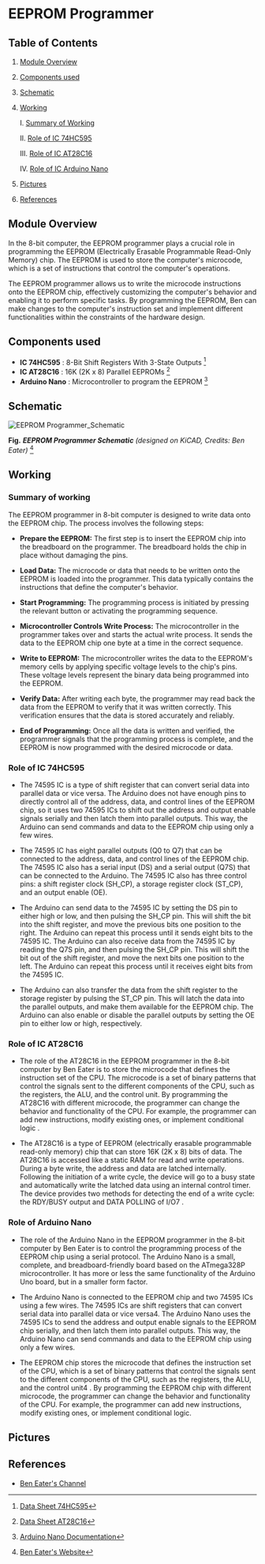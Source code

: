 # EEPROM Programmer

## Table of Contents
1.  [Module Overview](#module-overview)
2.  [Components used](#components-used)
3.  [Schematic](#schematic)
4.  [Working](#working)

    I.   [Summary of Working](#summary-of-working)

    II.  [Role of IC 74HC595](#role-of-ic-74hc595)
    
    III. [Role of IC AT28C16](#role-of-ic-at28c16)

    IV.  [Role of IC Arduino Nano](#role-of-arduino-nano)
6.  [Pictures](#pictures)
7.  [References](#references)

## Module Overview

In the 8-bit computer, the EEPROM programmer plays a crucial role in programming the EEPROM (Electrically Erasable Programmable Read-Only Memory) chip. The EEPROM is used to store the computer's microcode, which is a set of instructions that control the computer's operations.

The EEPROM programmer allows us to write the microcode instructions onto the EEPROM chip, effectively customizing the computer's behavior and enabling it to perform specific tasks. By programming the EEPROM, Ben can make changes to the computer's instruction set and implement different functionalities within the constraints of the hardware design.

 ## Components used
 
 * **IC 74HC595** : 8-Bit Shift Registers With 3-State Outputs [^1]
 * **IC AT28C16** : 16K (2K x 8) Parallel EEPROMs [^2]
 * **Arduino Nano** : Microcontroller to program the EEPROM [^3]


## Schematic

![EEPROM Programmer_Schematic](https://github.com/beneater/eeprom-programmer/blob/master/schematic.png)


**Fig.** ***EEPROM Programmer Schematic*** *(designed on KiCAD, Credits: Ben Eater)* [^4]
 
 ## Working
 
 ### Summary of working 
 
The EEPROM programmer in 8-bit computer is designed to write data onto the EEPROM chip. The process involves the following steps:

* **Prepare the EEPROM:** The first step is to insert the EEPROM chip into the breadboard on the programmer. The breadboard holds the chip in place without damaging the pins.

* **Load Data:** The microcode or data that needs to be written onto the EEPROM is loaded into the programmer. This data typically contains the instructions that define the computer's behavior.

* **Start Programming:** The programming process is initiated by pressing the relevant button or activating the programming sequence.

* **Microcontroller Controls Write Process:** The microcontroller in the programmer takes over and starts the actual write process. It sends the data to the EEPROM chip one byte at a time in the correct sequence.

* **Write to EEPROM:** The microcontroller writes the data to the EEPROM's memory cells by applying specific voltage levels to the chip's pins. These voltage levels represent the binary data being programmed into the EEPROM.

* **Verify Data:** After writing each byte, the programmer may read back the data from the EEPROM to verify that it was written correctly. This verification ensures that the data is stored accurately and reliably.

* **End of Programming:** Once all the data is written and verified, the programmer signals that the programming process is complete, and the EEPROM is now programmed with the desired microcode or data.


### Role of IC 74HC595

* The 74595 IC is a type of shift register that can convert serial data into parallel data or vice versa. The Arduino does not have enough pins to directly control all of the address, data, and control lines of the EEPROM chip, so it uses two 74595 ICs to shift out the address and output enable signals serially and then latch them into parallel outputs. This way, the Arduino can send commands and data to the EEPROM chip using only a few wires.

* The 74595 IC has eight parallel outputs (Q0 to Q7) that can be connected to the address, data, and control lines of the EEPROM chip. The 74595 IC also has a serial input (DS) and a serial output (Q7S) that can be connected to the Arduino. The 74595 IC also has three control pins: a shift register clock (SH_CP), a storage register clock (ST_CP), and an output enable (OE).

* The Arduino can send data to the 74595 IC by setting the DS pin to either high or low, and then pulsing the SH_CP pin. This will shift the bit into the shift register, and move the previous bits one position to the right. The Arduino can repeat this process until it sends eight bits to the 74595 IC. The Arduino can also receive data from the 74595 IC by reading the Q7S pin, and then pulsing the SH_CP pin. This will shift the bit out of the shift register, and move the next bits one position to the left. The Arduino can repeat this process until it receives eight bits from the 74595 IC.

* The Arduino can also transfer the data from the shift register to the storage register by pulsing the ST_CP pin. This will latch the data into the parallel outputs, and make them available for the EEPROM chip. The Arduino can also enable or disable the parallel outputs by setting the OE pin to either low or high, respectively.

### Role of IC AT28C16
* The role of the AT28C16 in the EEPROM programmer in the 8-bit computer by Ben Eater is to store the microcode that defines the instruction set of the CPU. The microcode is a set of binary patterns that control the signals sent to the different components of the CPU, such as the registers, the ALU, and the control unit. By programming the AT28C16 with different microcode, the programmer can change the behavior and functionality of the CPU. For example, the programmer can add new instructions, modify existing ones, or implement conditional logic .

* The AT28C16 is a type of EEPROM (electrically erasable programmable read-only memory) chip that can store 16K (2K x 8) bits of data. The AT28C16 is accessed like a static RAM for read and write operations. During a byte write, the address and data are latched internally. Following the initiation of a write cycle, the device will go to a busy state and automatically write the latched data using an internal control timer. The device provides two methods for detecting the end of a write cycle: the RDY/BUSY output and DATA POLLING of I/O7 .

### Role of Arduino Nano

* The role of the Arduino Nano in the EEPROM programmer in the 8-bit computer by Ben Eater is to control the programming process of the EEPROM chip using a serial protocol. The Arduino Nano is a small, complete, and breadboard-friendly board based on the ATmega328P microcontroller. It has more or less the same functionality of the Arduino Uno board, but in a smaller form factor.

* The Arduino Nano is connected to the EEPROM chip and two 74595 ICs using a few wires. The 74595 ICs are shift registers that can convert serial data into parallel data or vice versa4. The Arduino Nano uses the 74595 ICs to send the address and output enable signals to the EEPROM chip serially, and then latch them into parallel outputs. This way, the Arduino Nano can send commands and data to the EEPROM chip using only a few wires.

* The EEPROM chip stores the microcode that defines the instruction set of the CPU, which is a set of binary patterns that control the signals sent to the different components of the CPU, such as the registers, the ALU, and the control unit4 . By programming the EEPROM chip with different microcode, the programmer can change the behavior and functionality of the CPU. For example, the programmer can add new instructions, modify existing ones, or implement conditional logic.

## Pictures


## References

[^1]: [Data Sheet 74HC595](https://www.sparkfun.com/datasheets/IC/SN74HC595.pdf)

[^2]: [Data Sheet AT28C16](https://eater.net/datasheets/28c16.pdf)

[^3]: [Arduino Nano Documentation](https://docs.arduino.cc/hardware/nano)

[^4]: [Ben Eater's Website](https://eater.net/8bit)

* [Ben Eater's Channel](https://www.youtube.com/playlist?list=PLowKtXNTBypGqImE405J2565dvjafglHU)
